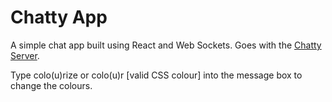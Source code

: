Chatty App
=====================

A simple chat app built using React and Web Sockets. Goes with the [Chatty Server](https://github.com/alexpdraper/chatty-server).

Type colo(u)rize or colo(u)r [valid CSS colour] into the message box to change the colours.